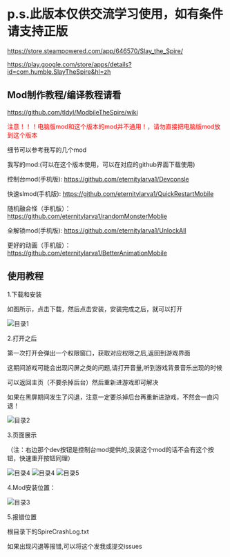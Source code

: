 # p.s.此版本仅供交流学习使用，如有条件请支持正版
https://store.steampowered.com/app/646570/Slay_the_Spire/

https://play.google.com/store/apps/details?id=com.humble.SlayTheSpire&hl=zh

## Mod制作教程/编译教程请看
https://github.com/tldyl/ModbileTheSpire/wiki

<span style="color: red;">注意！！！电脑版mod和这个版本的mod并不通用！，请勿直接把电脑版mod放到这个版本</span>

细节可以参考我写的几个mod

我写的mod:(可以在这个版本使用，可以在对应的github界面下载使用)

控制台mod(手机版):
https://github.com/eternitylarva1/Devconsle

快速slmod(手机版):
https://github.com/eternitylarva1/QuickRestartMobile

随机融合怪（手机版）：
https://github.com/eternitylarva1/randomMonsterMoblie

全解锁mod(手机版):
https://github.com/eternitylarva1/UnlockAll

更好的动画（手机版）：
https://github.com/eternitylarva1/BetterAnimationMobile

## 使用教程

1.下载和安装

如图所示，点击下载，然后点击安装，安装完成之后，就可以打开

![目录1](images/5.jpg "1")

2.打开之后

第一次打开会弹出一个权限窗口，获取对应权限之后,返回到游戏界面

这期间游戏可能会出现闪屏之类的问题,请打开音量,听到游戏背景音乐出现的时候

可以返回主页（不要杀掉后台）然后重新进游戏即可解决

如果在黑屏期间发生了闪退，注意一定要杀掉后台再重新进游戏，不然会一直闪退！

![目录2](images/6.jpg "2")

3.页面展示

（注：右边那个dev按钮是控制台mod提供的,没装这个mod的话不会有这个按钮，快速重开按钮同理）


![目录4](images/2.jpg "4")
![目录4](images/3.jpg "4")
![目录5](images/7.jpg "4")

4.Mod安装位置：

![目录3](images/1.jpg "3")

5.报错位置

根目录下的SpireCrashLog.txt

如果出现闪退等报错,可以将这个发我或提交issues